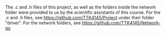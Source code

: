 The .c and .h files of this project, as well as the folders inside the network folder were provided to us by the scientific assistants of this course.
For the .c and .h files, see https://github.com/TTK4145/Project under their folder "driver".
For the network folders, see https://github.com/TTK4145/Network-go
